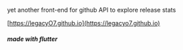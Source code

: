 yet another front-end for github API to explore release stats

[https://legacyO7.github.io](https://legacyo7.github.io)

##### made with flutter

